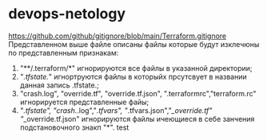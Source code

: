 # devops-netology
https://github.com/github/gitignore/blob/main/Terraform.gitignore
Представленном выше файле описаны файлы которые будут изклечюны по представленным признакам:
1. "**/.terraform/*"  игнорируются все файлы в указанной директории;
2. "*.tfstate.*" игнортруются файлы в которыйх прсутсвует в названии данная запись .tfstate.;
3. "crash.log", "override.tf", "override.tf.json", ".terraformrc","terraform.rc" игнорируется представленные файы;
4. "*.tfstate", "crash.*.log","*.tfvars", "*.tfvars.json","*_override.tf" "*_override.tf.json" игнорируются файлы ичеющиеся в себе занчения подстановочного знакп "*".
test